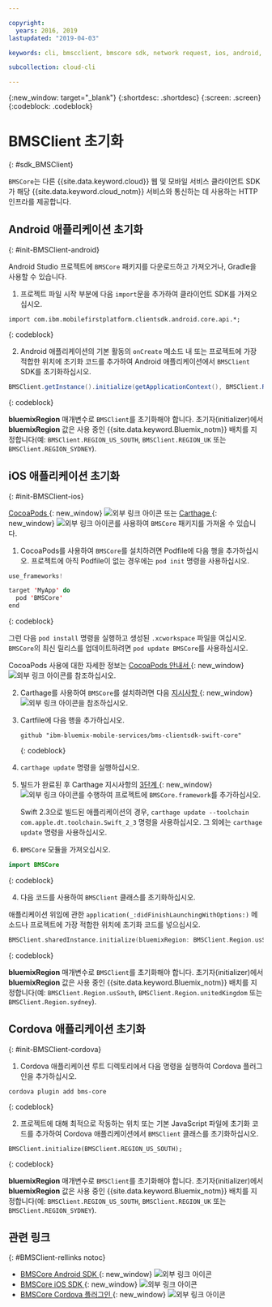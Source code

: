 ```yaml
---

copyright:
  years: 2016, 2019
lastupdated: "2019-04-03"

keywords: cli, bmscclient, bmscore sdk, network request, ios, android, studio, cordova, client sdk, sdk, 

subcollection: cloud-cli

---
```


{:new_window: target="_blank"}
{:shortdesc: .shortdesc}
{:screen: .screen}
{:codeblock: .codeblock}

# BMSClient 초기화
{: #sdk_BMSClient}

`BMSCore`는 다른 {{site.data.keyword.cloud}} 웹 및 모바일 서비스 클라이언트 SDK가 해당 {{site.data.keyword.cloud_notm}} 서비스와 통신하는 데 사용하는 HTTP 인프라를 제공합니다.

## Android 애플리케이션 초기화
{: #init-BMSClient-android}

Android Studio 프로젝트에 `BMSCore` 패키지를 다운로드하고 가져오거나, Gradle을 사용할 수 있습니다.

1. 프로젝트 파일 시작 부분에 다음 `import`문을 추가하여 클라이언트 SDK를 가져오십시오.

  ```
  import com.ibm.mobilefirstplatform.clientsdk.android.core.api.*;
  ```
  {: codeblock}

2. Android 애플리케이션의 기본 활동의 `onCreate` 메소드 내 또는 프로젝트에 가장 적합한 위치에 초기화 코드를 추가하여 Android 애플리케이션에서 `BMSClient` SDK를 초기화하십시오.

  ```java
  BMSClient.getInstance().initialize(getApplicationContext(), BMSClient.REGION_US_SOUTH); // Make sure that you point to your region
  ```
  {: codeblock}

  **bluemixRegion** 매개변수로 `BMSClient`를 초기화해야 합니다. 초기자(initializer)에서 **bluemixRegion** 값은 사용 중인 {{site.data.keyword.Bluemix_notm}} 배치를 지정합니다(예: `BMSClient.REGION_US_SOUTH`, `BMSClient.REGION_UK` 또는 `BMSClient.REGION_SYDNEY`).


## iOS 애플리케이션 초기화
{: #init-BMSClient-ios}

[CocoaPods ](https://cocoapods.org){: new_window} ![외부 링크 아이콘](../../icons/launch-glyph.svg "외부 링크 아이콘") 또는 [Carthage ](https://github.com/Carthage/Carthage){: new_window} ![외부 링크 아이콘](../../icons/launch-glyph.svg "외부 링크 아이콘")를 사용하여 `BMSCore` 패키지를 가져올 수 있습니다.

1. CocoaPods를 사용하여 `BMSCore`를 설치하려면 Podfile에 다음 행을 추가하십시오. 프로젝트에 아직 Podfile이 없는 경우에는 `pod init` 명령을 사용하십시오.

  ```swift
  use_frameworks!

  target 'MyApp' do
    pod 'BMSCore'
  end
  ```
  {: codeblock}

  그런 다음 `pod install` 명령을 실행하고 생성된 `.xcworkspace` 파일을 여십시오. `BMSCore`의 최신 릴리스를 업데이트하려면 `pod update BMSCore`를 사용하십시오.

  CocoaPods 사용에 대한 자세한 정보는 [CocoaPods 안내서 ](https://guides.cocoapods.org/using/index.html){: new_window} ![외부 링크 아이콘](../icons/launch-glyph.svg "외부 링크 아이콘")를 참조하십시오.

2. Carthage를 사용하여 `BMSCore`를 설치하려면 다음 [지시사항 ](https://github.com/Carthage/Carthage#getting-started){: new_window} ![외부 링크 아이콘](../icons/launch-glyph.svg "외부 링크 아이콘")을 참조하십시오.

  1. Cartfile에 다음 행을 추가하십시오.

      ```
      github "ibm-bluemix-mobile-services/bms-clientsdk-swift-core"
      ```
      {: codeblock}

  2. `carthage update` 명령을 실행하십시오.

  3. 빌드가 완료된 후 Carthage 지시사항의 [3단계 ](https://github.com/Carthage/Carthage#getting-started){: new_window} ![외부 링크 아이콘](../icons/launch-glyph.svg "외부 링크 아이콘")를 수행하여 프로젝트에 `BMSCore.framework`를 추가하십시오.

      Swift 2.3으로 빌드된 애플리케이션의 경우, `carthage update --toolchain com.apple.dt.toolchain.Swift_2_3` 명령을 사용하십시오. 그 외에는 `carthage update` 명령을 사용하십시오.

3. `BMSCore` 모듈을 가져오십시오.

  ```swift
  import BMSCore
  ```
  {: codeblock}

4. 다음 코드를 사용하여 `BMSClient` 클래스를 초기화하십시오.

  애플리케이션 위임에 관한 `application(_:didFinishLaunchingWithOptions:)` 메소드나 프로젝트에 가장 적합한 위치에 초기화 코드를 넣으십시오.

  ```swift
  BMSClient.sharedInstance.initialize(bluemixRegion: BMSClient.Region.usSouth) // Make sure that you point to your region
  ```
  {: codeblock}

  **bluemixRegion** 매개변수로 `BMSClient`를 초기화해야 합니다. 초기자(initializer)에서 **bluemixRegion** 값은 사용 중인 {{site.data.keyword.Bluemix_notm}} 배치를 지정합니다(예: `BMSClient.Region.usSouth`, `BMSClient.Region.unitedKingdom` 또는 `BMSClient.Region.sydney`).

## Cordova 애플리케이션 초기화
{: #init-BMSClient-cordova}

1. Cordova 애플리케이션 루트 디렉토리에서 다음 명령을 실행하여 Cordova 플러그인을 추가하십시오.

  ```
  cordova plugin add bms-core
  ```
  {: codeblock}

2. 프로젝트에 대해 최적으로 작동하는 위치 또는 기본 JavaScript 파일에 초기화 코드를 추가하여 Cordova 애플리케이션에서 `BMSClient` 클래스를 초기화하십시오.

  ```
  BMSClient.initialize(BMSClient.REGION_US_SOUTH);
  ```
  {: codeblock}

  **bluemixRegion** 매개변수로 `BMSClient`를 초기화해야 합니다. 초기자(initializer)에서 **bluemixRegion** 값은 사용 중인 {{site.data.keyword.Bluemix_notm}} 배치를 지정합니다(예: `BMSClient.REGION_US_SOUTH`, `BMSClient.REGION_UK` 또는 `BMSClient.REGION_SYDNEY`).

## 관련 링크
{: #BMSClient-rellinks notoc}

* [BMSCore Android SDK ](https://github.com/ibm-bluemix-mobile-services/bms-clientsdk-android-core){: new_window} ![외부 링크 아이콘](../icons/launch-glyph.svg "외부 링크 아이콘")
* [BMSCore iOS SDK ](https://github.com/ibm-bluemix-mobile-services/bms-clientsdk-swift-core){: new_window} ![외부 링크 아이콘](../icons/launch-glyph.svg "외부 링크 아이콘")
* [BMSCore Cordova 플러그인 ](https://github.com/ibm-bluemix-mobile-services/bms-clientsdk-cordova-plugin-core){: new_window} ![외부 링크 아이콘](../icons/launch-glyph.svg "외부 링크 아이콘")
